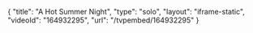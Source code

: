 {
    "title": "A Hot Summer Night",
    "type": "solo",
    "layout": "iframe-static",
    "videoId": "164932295",
    "url": "\/tvpembed\/164932295"
}